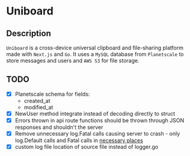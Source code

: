 # Uniboard

## Description
`Uniboard` is a cross-device universal clipboard and file-sharing platform made with `Next.js` and `Go`. It uses a `MySQL` database from `Planetscale` to store messages and users and `AWS S3` for file storage.
## TODO
- [x] Planetscale schema for fields:
	- created_at
	- modified_at
- [x] NewUser method integrate instead of decoding directly to struct
- [x] Errors thrown in api route functions should be thrown through JSON responses and shouldn't the server
- [x] Remove unnecessary log.Fatal calls causing server to crash - only log.Default calls and Fatal calls in [necessary places](https://stackoverflow.com/questions/33885235/should-a-go-package-ever-use-log-fatal-and-when#:~:text=73-,It,-might%20be%20just)
- [x] custom log file location of source file instead of logger.go
